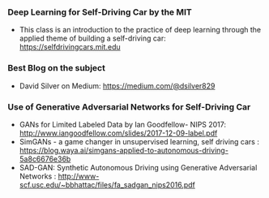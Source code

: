 ### Deep Learning for Self-Driving Car by the MIT 
* This class is an introduction to the practice of deep learning through the applied theme of building a self-driving car: 
https://selfdrivingcars.mit.edu

### Best Blog on the subject 
* David Silver on Medium: https://medium.com/@dsilver829

### Use of Generative Adversarial Networks for Self-Driving Car 
* GANs for Limited Labeled Data by Ian Goodfellow- NIPS 2017: http://www.iangoodfellow.com/slides/2017-12-09-label.pdf
* SimGANs - a game changer in unsupervised learning, self driving cars : https://blog.waya.ai/simgans-applied-to-autonomous-driving-5a8c6676e36b
* SAD-GAN: Synthetic Autonomous Driving using Generative Adversarial Networks : http://www-scf.usc.edu/~bbhattac/files/fa_sadgan_nips2016.pdf

